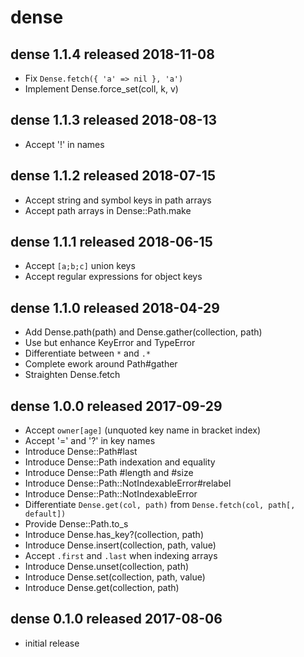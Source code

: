 
# dense


## dense 1.1.4  released 2018-11-08

* Fix `Dense.fetch({ 'a' => nil }, 'a')`
* Implement Dense.force_set(coll, k, v)


## dense 1.1.3  released 2018-08-13

* Accept '!' in names


## dense 1.1.2  released 2018-07-15

* Accept string and symbol keys in path arrays
* Accept path arrays in Dense::Path.make


## dense 1.1.1  released 2018-06-15

* Accept `[a;b;c]` union keys
* Accept regular expressions for object keys


## dense 1.1.0  released 2018-04-29

* Add Dense.path(path) and Dense.gather(collection, path)
* Use but enhance KeyError and TypeError
* Differentiate between `*` and `.*`
* Complete ework around Path#gather
* Straighten Dense.fetch


## dense 1.0.0  released 2017-09-29

* Accept `owner[age]` (unquoted key name in bracket index)
* Accept '=' and '?' in key names
* Introduce Dense::Path#last
* Introduce Dense::Path indexation and equality
* Introduce Dense::Path #length and #size
* Introduce Dense::Path::NotIndexableError#relabel
* Introduce Dense::Path::NotIndexableError
* Differentiate `Dense.get(col, path)` from `Dense.fetch(col, path[, default])`
* Provide Dense::Path.to_s
* Introduce Dense.has_key?(collection, path)
* Introduce Dense.insert(collection, path, value)
* Accept `.first` and `.last` when indexing arrays
* Introduce Dense.unset(collection, path)
* Introduce Dense.set(collection, path, value)
* Introduce Dense.get(collection, path)


## dense 0.1.0  released 2017-08-06

* initial release

